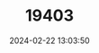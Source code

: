 ---
title: "19403"
category: "Reithrodontomys burti"
draft: false
date: 2024-02-22 13:03:50
languages:
  English: ["Sonoran Harvest Mouse"]
  Spanish; Castilian: ["ratón coeschero sonorense"]
---